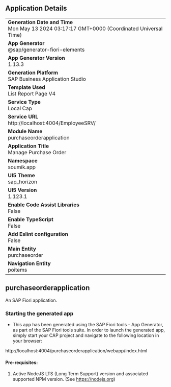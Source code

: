 ## Application Details
|               |
| ------------- |
|**Generation Date and Time**<br>Mon May 13 2024 03:17:17 GMT+0000 (Coordinated Universal Time)|
|**App Generator**<br>@sap/generator-fiori-elements|
|**App Generator Version**<br>1.13.3|
|**Generation Platform**<br>SAP Business Application Studio|
|**Template Used**<br>List Report Page V4|
|**Service Type**<br>Local Cap|
|**Service URL**<br>http://localhost:4004/EmployeeSRV/
|**Module Name**<br>purchaseorderapplication|
|**Application Title**<br>Manage Purchase Order|
|**Namespace**<br>soumik.app|
|**UI5 Theme**<br>sap_horizon|
|**UI5 Version**<br>1.123.1|
|**Enable Code Assist Libraries**<br>False|
|**Enable TypeScript**<br>False|
|**Add Eslint configuration**<br>False|
|**Main Entity**<br>purchaseorder|
|**Navigation Entity**<br>poitems|

## purchaseorderapplication

An SAP Fiori application.

### Starting the generated app

-   This app has been generated using the SAP Fiori tools - App Generator, as part of the SAP Fiori tools suite.  In order to launch the generated app, simply start your CAP project and navigate to the following location in your browser:

http://localhost:4004/purchaseorderapplication/webapp/index.html

#### Pre-requisites:

1. Active NodeJS LTS (Long Term Support) version and associated supported NPM version.  (See https://nodejs.org)


